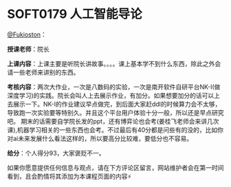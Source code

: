 # SOFT0179 人工智能导论

[@Fukioston](https://github.com/fukioston)：

**授课老师**：院长

**上课内容**：上课主要是听院长讲故事。。。。课上基本学不到什么东西，除此之外会请一些老师来讲别的东西。

**考核内容**：两次大作业，一次是八数码的实验，一次是南开软件自研平台NK-I(做深度学习)的实践。院长会叫人上去展示作业，有加分。如果想要加分的话可以上去展示一下。NK-I的作业建议早点做完，到后面大家赶ddl的时候算力会不太够，导致跑一次实验要等特别久。并且这个平台用户体验十分一般，所以还是早点研究吧。
期末的话需要自学院长发的ppt，还有博弈论也会考(姜桂飞老师会来讲几次课),机器学习相关的一些东西也会考。不过最后有40分都是问些有的没的，比如你对ai未来发展什么看法这样的，所以要高分比较难，要低分也不容易。

**给分**：个人得分93，大家褒贬不一。

如果你愿意提供任何信息与观点，请在下方评论区留言，网站维护者会在第一时间看到，且会酌情将其添加为本课程页面的内容⚡️
